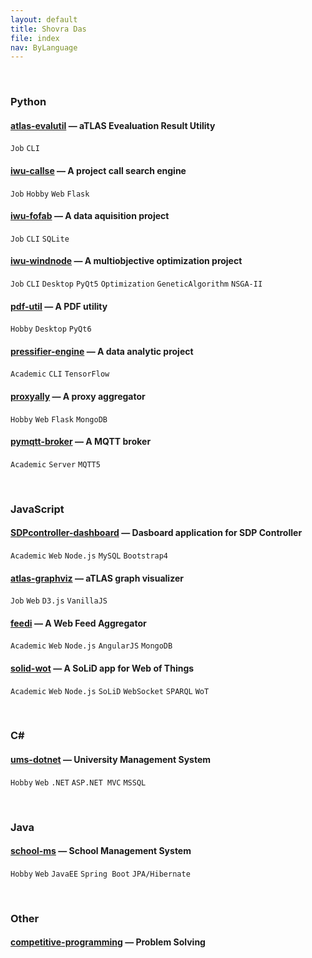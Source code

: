 ```yaml
---
layout: default
title: Shovra Das
file: index
nav: ByLanguage
---
```


<br>


### Python

#### [atlas-evalutil](https://github.com/shovradas/atlas-evalutil) &#8212; aTLAS Evealuation Result Utility

`Job` `CLI`  

#### [iwu-callse](https://github.com/shovradas/iwu-callse) &#8212; A project call search engine

`Job` `Hobby` `Web` `Flask` 

#### [iwu-fofab](https://github.com/shovradas/iwu-fofab) &#8212; A data aquisition project

`Job` `CLI` `SQLite` 

#### [iwu-windnode](https://github.com/shovradas/windnode-demonstrator) &#8212; A multiobjective optimization project

`Job` `CLI` `Desktop` `PyQt5` `Optimization` `GeneticAlgorithm` `NSGA-II`

#### [pdf-util](https://github.com/shovradas/pdf-util) &#8212; A PDF utility

`Hobby` `Desktop` `PyQt6` 

#### [pressifier-engine](https://github.com/binuv-tuc/pressifier-engine) &#8212; A data analytic project

`Academic` `CLI` `TensorFlow` 

#### [proxyally](https://github.com/shovradas/proxyally) &#8212; A proxy aggregator

`Hobby` `Web` `Flask` `MongoDB` 

#### [pymqtt-broker](https://github.com/shovradas/pymqtt-broker) &#8212; A MQTT broker

`Academic` `Server`  `MQTT5`


<br>


### JavaScript

#### [SDPcontroller-dashboard](https://github.com/shovradas/SDPcontroller-dashboard) &#8212; Dasboard application for SDP Controller

`Academic` `Web` `Node.js` `MySQL` `Bootstrap4` 

#### [atlas-graphviz](https://github.com/shovradas/atlas-graphviz) &#8212; aTLAS graph visualizer

`Job` `Web` `D3.js` `VanillaJS` 

#### [feedi](https://github.com/shovradas/feedi) &#8212; A Web Feed Aggregator

`Academic` `Web` `Node.js` `AngularJS` `MongoDB` 

#### [solid-wot](https://github.com/shovradas/solid-wot) &#8212; A SoLiD app for Web of Things

`Academic` `Web` `Node.js` `SoLiD` `WebSocket` `SPARQL` `WoT`


<br>


### C#

#### [ums-dotnet](https://github.com/shovradas/ums-dotnet) &#8212; University Management System

`Hobby` `Web` `.NET` `ASP.NET MVC` `MSSQL` 


<br>


### Java

#### [school-ms](https://github.com/shovradas/school-ms) &#8212; School Management System

`Hobby` `Web` `JavaEE` `Spring Boot` `JPA/Hibernate` 


<br>


### Other

#### [competitive-programming](https://github.com/shovradas/competitive-programming) &#8212; Problem Solving

 